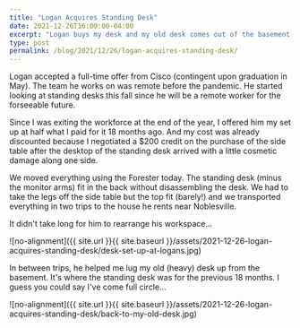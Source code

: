 ```yaml
---
title: "Logan Acquires Standing Desk"
date: 2021-12-26T16:00:00-04:00
excerpt: "Logan buys my desk and my old desk comes out of the basement."
type: post
permalink: /blog/2021/12/26/logan-acquires-standing-desk/
---
```

Logan accepted a full-time offer from Cisco (contingent upon graduation in May). The team he works on was remote before the pandemic. He started looking at standing desks this fall since he will be a remote worker for the forseeable future.

Since I was exiting the workforce at the end of the year, I offered him my set up at half what I paid for it 18 months ago. And my cost was already discounted because I negotiated a $200 credit on the purchase of the side table after the desktop of the standing desk arrived with a little cosmetic damage along one side.

We moved everything using the Forester today. The standing desk (minus the monitor arms) fit in the back without disassembling the desk. We had to take the legs off the side table but the top fit (barely!) and we transported everything in two trips to the house he rents near Noblesville.

It didn't take long for him to rearrange his workspace...

![no-alignment]({{ site.url }}{{ site.baseurl }}/assets/2021-12-26-logan-acquires-standing-desk/desk-set-up-at-logans.jpg)

In between trips, he helped me lug my old (heavy) desk up from the basement. It's where the standing desk was for the previous 18 months. I guess you could say I've come full circle...

![no-alignment]({{ site.url }}{{ site.baseurl }}/assets/2021-12-26-logan-acquires-standing-desk/back-to-my-old-desk.jpg)
